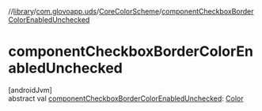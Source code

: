 //[library](../../../index.md)/[com.glovoapp.uds](../index.md)/[CoreColorScheme](index.md)/[componentCheckboxBorderColorEnabledUnchecked](component-checkbox-border-color-enabled-unchecked.md)

# componentCheckboxBorderColorEnabledUnchecked

[androidJvm]\
abstract val [componentCheckboxBorderColorEnabledUnchecked](component-checkbox-border-color-enabled-unchecked.md): [Color](https://developer.android.com/reference/kotlin/androidx/compose/ui/graphics/Color.html)
